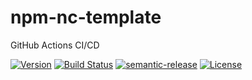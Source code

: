 # npm-nc-template
GitHub Actions CI/CD

[![Version](https://img.shields.io/npm/v/@draganfilipovic/npm-nc-template.svg)](https://npmjs.org/package/@draganfilipovic/npm-nc-template)
[![Build Status](https://github.com/easingthemes/npm-nc-template/workflows/CI/badge.svg?branch=main)](https://github.com/easingthemes/npm-nc-template/actions)
[![semantic-release](https://img.shields.io/badge/%20%20%F0%9F%93%A6%F0%9F%9A%80-semantic--release-e10079.svg)](https://github.com/semantic-release/semantic-release)
[![License](https://img.shields.io/badge/MIT-blue.svg)](https://opensource.org/licenses/MIT)
